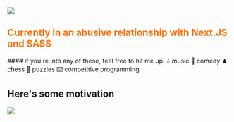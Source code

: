 <img src='https://cdn.discordapp.com/attachments/773667887251849256/866410291746570250/gh-bannner-light.png'>

<h2 style='color: #fc7208' text-align='right'> Currently in an abusive relationship with Next.JS and SASS </h2>
#### if you're into any of these, feel free to hit me up: 
🎶  music  
🎤  comedy  
♟   chess  
🧩  puzzles  
⌨️ competitive programming  

## Here's some motivation  

<img src='https://pbs.twimg.com/media/DCIbETjXgAAu8VS?format=jpg&name=small'>

